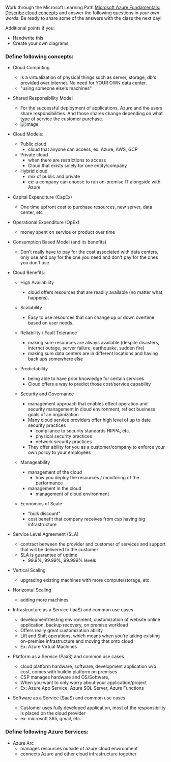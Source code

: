 Work through the Microsoft Learning Path [Microsoft Azure Fundamentals: Describe cloud concepts](https://learn.microsoft.com/en-us/training/paths/microsoft-azure-fundamentals-describe-cloud-concepts/) and answer the following questions in *your own words*. Be ready to share some of the answers with the class the next day!

Additional points if you:
- Handwrite this 
- Create your own diagrams

### Define following concepts:
- Cloud Computing
	- Is a virtualization of physical things such as server, storage, db's provided over internet. No need for YOUR OWN data center.
	- "using someone else's machines"
- Shared Responsibility Model
	- For the successful deployment of applications, Azure and the users share responsibilities. And those shares change depending on what type of service the customer purchase.
	- ![image](https://f.hubspotusercontent30.net/hubfs/508286/Microsoft%20Azure%20Shared%20Responsibility%20Model%20600x300.png)

- Cloud Models: 
	- Public cloud
		- cloud that anyone can access, ex: Azure, AWS, GCP
	- Private cloud
		- when there are restrictions to access
		- Cloud that exists solely for one entity/company
	- Hybrid cloud
		- mix of public and private
		- ex: a company can choose to run on-premise IT alongside with Azure

- Capital Expenditure (CapEx)
	- One time upfront cost to purchase resources, new server, data center, etc
- Operational Expenditure (OpEx)
	- money spent on service or product over time

- Consumption Based Model (and its benefits)
	- Don't really have to pay for the cost associated with data centers, only use and pay for the one you need and don't pay for the ones you don't use

- Cloud Benefits:
	- High Availability
		- cloud offers resources that are readily available (no matter what happens).

	- Scalability
		- Easy to use resources that can change up or down overtime based on user needs.

	- Reliability / Fault Tolerance
		- making sure resources are always available (despite disasters, internet outage, server failure, earthquake, sudden fire)
		- making sure data centers are in different locations and having back ups somewhere else

	- Predictability
		- being able to have prior knowledge for certain services
		- Cloud offers a way to predict those cost/service capability 

	- Security and Governance
		- management approach that enables effect operation and security management in cloud environment, reflect business goals of an organization
		- Many cloud service providers offer high level of up to date security practices
			- compliance to security standards HIPPA, etc.
			- physical security practices
			- network security practices
		- They offer ability for you as a customer/company to enforce your own policy to your employees

	- Manageability
		- management of the cloud
			- how you deploy the resources / monitoring of the performance
		- management in the cloud
			- management of cloud environment

	- Economics of Scale
		- "bulk discount"
		- cost benefit that company receives from csp having big infrastructure

- Service Level Agreement (SLA)
	- contract between the provider and customer of services and support that will be delivered to the customer
	- SLA is guarantee of uptime
		- 99.9%, 99.99%, 99.999% levels
- Vertical Scaling
	- upgrading existing machines with more compute/storage, etc. 
- Horizontal Scaling
	- adding more machines

- Infrastructure as a Service (IaaS) and common use cases
	- development/testing environment, customization of website online application, backup recovery, on premise workload
	- Offers really great customization ability
	- Lift and Shift operations, which means when you're taking existing on-premise infrastructure and moving that onto cloud
	- Ex: Azure Virtual Machines

- Platform as a Service (PaaS) and common use cases
	- cloud platform hardware, software, development application w/o cost, comes with buildin platform on premises
	- CSP manages hardware and OS/Software,
	- When you want to only worry about your application/project
	- Ex: Azure App Service, Azure SQL Server, Azure Functions

- Software as a Service (SaaS) and common use cases
	- Customer uses fully developed application, most of the responsibility is placed on the cloud provider
	- ex: microsoft 365, gmail, etc.

### Define following Azure Services:
- Azure Arc
	- manages resources outside of azure cloud environment
	- connects Azure and other cloud infrastructure together